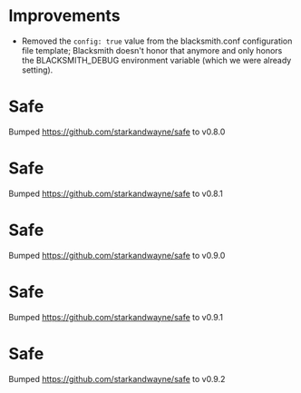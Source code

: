 # Improvements

- Removed the `config: true` value from the blacksmith.conf
  configuration file template; Blacksmith doesn't honor that
  anymore and only honors the BLACKSMITH_DEBUG environment
  variable (which we were already setting).

# Safe
Bumped https://github.com/starkandwayne/safe to v0.8.0

# Safe
Bumped https://github.com/starkandwayne/safe to v0.8.1

# Safe
Bumped https://github.com/starkandwayne/safe to v0.9.0

# Safe
Bumped https://github.com/starkandwayne/safe to v0.9.1

# Safe
Bumped https://github.com/starkandwayne/safe to v0.9.2
